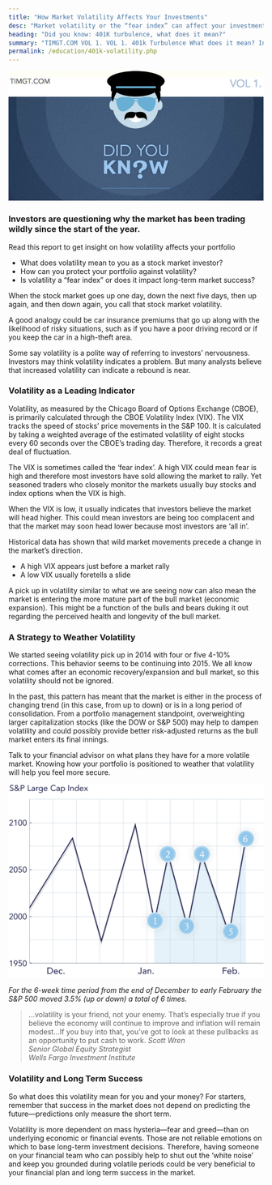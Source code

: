 ```yaml
---
title: "How Market Volatility Affects Your Investments"
desc: "Market volatility or the “fear index” can affect your investments. What is this leading indicator and how can you protect your portfolio? TIM explains."
heading: "Did you know: 401K turbulence, what does it mean?"
summary: "TIMGT.COM VOL 1. VOL 1. 401k Turbulence What does it mean? Investors are questioning why the market has been trading wildly since the start of the year. Read this report to get insight on how volatility affects your portfolio What does volatility mean to you as a stock market investor? How can you protect your"
permalink: /education/401k-volatility.php
---
```

![](/img/education/did-you-know-blue.jpg)

### Investors are questioning why the market has been trading wildly since the start of the year.

Read this report to get insight on how volatility affects your portfolio

- What does volatility mean to you as a stock market investor?
- How can you protect your portfolio against volatility?
- Is volatility a “fear index” or does it impact long-term market success?

When the stock market goes up one day, down the next five days, then up again, and then down again, you call that stock market volatility.

A good analogy could be car insurance premiums that go up along with the likelihood of risky situations, such as if you have a poor driving record or if you keep the car in a high-theft area.

Some say volatility is a polite way of referring to investors’ nervousness. Investors may think volatility indicates a problem. But many analysts believe that increased volatility can indicate a rebound is near.

### Volatility as a Leading Indicator

Volatility, as measured by the Chicago Board of Options Exchange (CBOE), is primarily calculated through the CBOE Volatility Index (VIX). The VIX tracks the speed of stocks’ price movements in the S&P 100. It is calculated by taking a weighted average of the estimated volatility of eight stocks every 60 seconds over the CBOE’s trading day. Therefore, it records a great deal of fluctuation.

The VIX is sometimes called the ‘fear index’. A high VIX could mean fear is high and therefore most investors have sold allowing the market to rally. Yet seasoned traders who closely monitor the markets usually buy stocks and index options when the VIX is high.

When the VIX is low, it usually indicates that investors believe the market will head higher. This could mean investors are being too complacent and that the market may soon head lower because most investors are ‘all in’.

Historical data has shown that wild market movements precede a change in the market’s direction.

- A high VIX appears just before a market rally
- A low VIX usually foretells a slide

A pick up in volatility similar to what we are seeing now can also mean the market is entering the more mature part of the bull market (economic expansion). This might be a function of the bulls and bears duking it out regarding the perceived health and longevity of the bull market.

### A Strategy to Weather Volatility

We started seeing volatility pick up in 2014 with four or five 4-10% corrections. This behavior seems to be continuing into 2015. We all know what comes after an economic recovery/expansion and bull market, so this volatility should not be ignored.

In the past, this pattern has meant that the market is either in the process of changing trend (in this case, from up to down) or is in a long period of consolidation. From a portfolio management standpoint, overweighting larger capitalization stocks (like the DOW or S&P 500) may help to dampen volatility and could possibly provide better risk-adjusted returns as the bull market enters its final innings.

Talk to your financial advisor on what plans they have for a more volatile market. Knowing how your portfolio is positioned to weather that volatility will help you feel more secure.

![](/img/education/graph.png)

*For the 6-week time period from the end of December to early February the S&P 500 moved 3.5% (up or down) a total of 6 times.*

> ...volatility is your friend, not your enemy. That’s especially true if you believe the economy will continue to improve and inflation will remain modest…If you buy into that, you’ve got to look at these pullbacks as an opportunity to put cash to work.
> <cite>Scott Wren<br>Senior Global Equity Strategist<br>Wells Fargo Investment Institute</cite>

### Volatility and Long Term Success

So what does this volatility mean for you and your money? For starters, remember that success in the market does not depend on predicting the future—predictions only measure the short term.

Volatility is more dependent on mass hysteria—fear and greed—than on underlying economic or financial events. Those are not reliable emotions on which to base long-term investment decisions. Therefore, having someone on your financial team who can possibly help to shut out the ‘white noise’ and keep you grounded during volatile periods could be very beneficial to your financial plan and long term success in the market.
